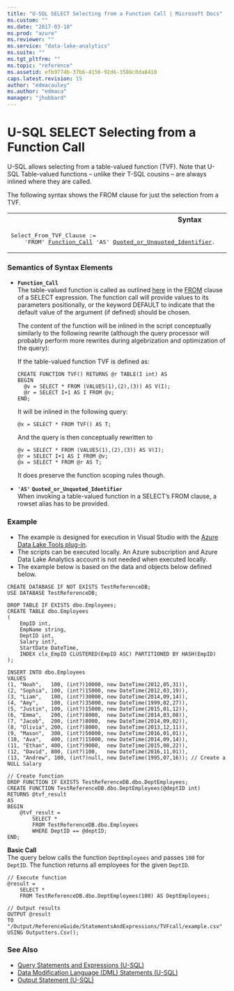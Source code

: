 ```yaml
---
title: "U-SQL SELECT Selecting from a Function Call | Microsoft Docs"
ms.custom: ""
ms.date: "2017-03-10"
ms.prod: "azure"
ms.reviewer: ""
ms.service: "data-lake-analytics"
ms.suite: ""
ms.tgt_pltfrm: ""
ms.topic: "reference"
ms.assetid: efb9774b-37b6-4156-92d6-3586c0da8410
caps.latest.revision: 15
author: "edmacauley"
ms.author: "edmaca"
manager: "jhubbard"
---
```

# U-SQL SELECT Selecting from a Function Call
U-SQL allows selecting from a table-valued function (TVF). Note that U-SQL Table-valued functions – unlike their T-SQL cousins – are always inlined where they are called.  
  
The following syntax shows the FROM clause for just the selection from a TVF.   
  
<table><th>Syntax</th><tr><td><pre>
Select_From_TVF_Clause :=                                                                                
    'FROM' <a href="#fun_cal">Function_Call</a> 'AS' <a href="#QUI">Quoted_or_Unquoted_Identifier</a>.  
</pre></td></tr></table>
  
### Semantics of Syntax Elements    
-   <a name="fun_cal"></a>**`Function_Call`**   
    The table-valued function is called as outlined [here](../USQL/table-valued-function-expression-u-sql.md) in the [FROM](../USQL/from-clause-u-sql.md) clause of a SELECT expression. The function call will provide values to its parameters positionally, or the keyword DEFAULT to indicate that the default value of the argument (if defined) should be chosen.  
  
    The content of the function will be inlined in the script conceptually similarly to the following rewrite (although the query processor will probably perform more rewrites during algebrization and optimization of the query):  
  
    If the table-valued function TVF is defined as:  
  
    ```
    CREATE FUNCTION TVF() RETURNS @r TABLE(I int) AS  
    BEGIN  
      @v = SELECT * FROM (VALUES(1),(2),(3)) AS V(I);  
      @r = SELECT I+1 AS I FROM @v;  
    END;
    ```
  
    It will be inlined in the following query:  
  
    ```
    @x = SELECT * FROM TVF() AS T;
    ```
      
    And the query is then conceptually rewritten to  
  
    ```
    @v = SELECT * FROM (VALUES(1),(2),(3)) AS V(I);  
    @r = SELECT I+1 AS I FROM @v;  
    @x = SELECT * FROM @r AS T;
    ```
      
    It does preserve the function scoping rules though.  
  
-   **`'AS'`** <a name="QUI"></a>**`Quoted_or_Unquoted_Identifier`**  
    When invoking a table-valued function in a SELECT’s FROM clause, a rowset alias has to be provided.  
  
### Example
- The example is designed for execution in Visual Studio with the [Azure Data Lake Tools plug-in](https://www.microsoft.com/download/details.aspx?id=49504).  
- The scripts can be executed locally.  An Azure subscription and Azure Data Lake Analytics account is not needed when executed locally.
- The example below is based on the data and objects below defined below.
```
CREATE DATABASE IF NOT EXISTS TestReferenceDB;
USE DATABASE TestReferenceDB; 

DROP TABLE IF EXISTS dbo.Employees;
CREATE TABLE dbo.Employees
(
    EmpID int,
    EmpName string,
    DeptID int,
    Salary int?,
    StartDate DateTime,
    INDEX clx_EmpID CLUSTERED(EmpID ASC) PARTITIONED BY HASH(EmpID)
);

INSERT INTO dbo.Employees
VALUES
(1, "Noah",   100, (int?)10000, new DateTime(2012,05,31)),
(2, "Sophia", 100, (int?)15000, new DateTime(2012,03,19)),
(3, "Liam",   100, (int?)30000, new DateTime(2014,09,14)),
(4, "Amy",    100, (int?)35000, new DateTime(1999,02,27)),
(5, "Justin", 100, (int?)15000, new DateTime(2015,01,12)),
(6, "Emma",   200, (int?)8000,  new DateTime(2014,03,08)),
(7, "Jacob",  200, (int?)8000,  new DateTime(2014,09,02)),
(8, "Olivia", 200, (int?)8000,  new DateTime(2013,12,11)),
(9, "Mason",  300, (int?)50000, new DateTime(2016,01,01)),
(10, "Ava",   400, (int?)15000, new DateTime(2014,09,14)),
(11, "Ethan", 400, (int?)9000,  new DateTime(2015,08,22)),
(12, "David", 800, (int?)100,   new DateTime(2016,11,01)),
(13, "Andrew", 100, (int?)null, new DateTime(1995,07,16)); // Create a NULL Salary

// Create function
DROP FUNCTION IF EXISTS TestReferenceDB.dbo.DeptEmployees;
CREATE FUNCTION TestReferenceDB.dbo.DeptEmployees(@deptID int)
RETURNS @tvf_result
AS
BEGIN
    @tvf_result =
        SELECT *
        FROM TestReferenceDB.dbo.Employees
        WHERE DeptID == @deptID;
END;
```

**Basic Call**   
The query below calls the function `DeptEmployees` and passes `100` for `DeptID`.  The function returns all employees for the given `DeptID`.
```
// Execute function
@result =
    SELECT *
    FROM TestReferenceDB.dbo.DeptEmployees(100) AS DeptEmployees;

// Output results
OUTPUT @result   
TO "/Output/ReferenceGuide/StatementsAndExpressions/TVFcall/example.csv"
USING Outputters.Csv();
```
  
### See Also 
* [Query Statements and Expressions (U-SQL)](../USQL/query-statements-and-expressions-u-sql.md) 
* [Data Modification Language (DML) Statements (U-SQL)](../USQL/data-modification-language-dml-statements-u-sql.md)   
* [Output Statement (U-SQL)](../USQL/output-statement-u-sql.md)  

